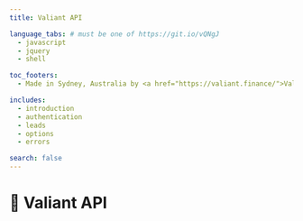 ```yaml
---
title: Valiant API

language_tabs: # must be one of https://git.io/vQNgJ
  - javascript
  - jquery
  - shell

toc_footers:
  - Made in Sydney, Australia by <a href="https://valiant.finance/">Valiant</a> 🇦🇺

includes:
  - introduction
  - authentication
  - leads
  - options
  - errors

search: false
---
```


# 🦁 Valiant API
